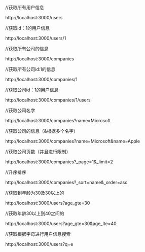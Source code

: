 //获取所有用户信息

http://localhost:3000/users

//获取id：1的用户信息

http://localhost:3000/users/1

//获取所有公司的信息

http://localhost:3000/companies

//获取所有公司id:1的信息

http://localhost:3000/companies/1

//获取公司id：1的用户信息

http://localhost:3000/companies/1/users

//获取公司名字

http://localhost:3000/companies?name=Microsoft

//获取公司的信息（&根据多个名字）

http://localhost:3000/companies?name=Microsoft&name=Apple

//获取公司页数（并且进行限制）

http://localhost:3000/companies?_page=1&_limit=2

//升序排序

http://localhost:3000/companies?_sort=name&_order=asc

//获取到年龄为30及30以上的

http://localhost:3000/users?age_gte=30

//获取年龄30以上到40之间的

http://localhost:3000/users?age_gte=30&age_lte=40

//获取根据字母进行用户信息搜索

http://localhost:3000/users?q=e